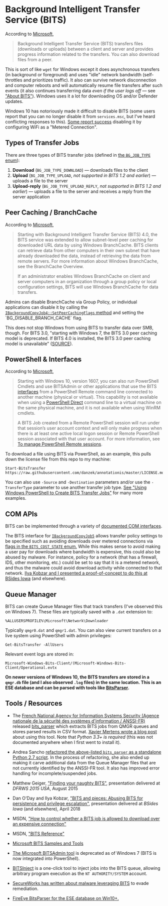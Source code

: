# Background Intelligent Transfer Service (BITS)

According to [Microsoft](https://msdn.microsoft.com/en-us/library/windows/desktop/bb968799(v=vs.85).aspx),

> Background Intelligent Transfer Service (BITS) transfers files (downloads or uploads) between a client and server and provides progress information related to the transfers. You can also download files from a peer.

This is sort of like `wget` for Windows except it does asynchronous transfers (in background or foreground) and uses "idle" network bandwidth (self-throttles and prioritizes traffic). It also can survive network disconnection and computer reboots and will automatically resume file transfers after such events (it also continues transferring data *even if the user logs off* &mdash; see ["About BITS"](https://msdn.microsoft.com/en-us/library/windows/desktop/aa362708(v=vs.85).aspx)). Windows uses it a lot for downloading OS and/or Defender updates.

Windows 10 has notoriously made it difficult to disable BITS (some users report that you can no longer disable it from `services.msc`, but I've heard conflicting responses to this). [Some report success](https://superuser.com/a/1121161/102096) disabling it by configuring WiFi as a "Metered Connection".

## Types of Transfer Jobs

There are three types of BITS transfer jobs (defined in [the `BG_JOB_TYPE` enum](https://msdn.microsoft.com/en-us/library/windows/desktop/aa362811(v=vs.85).aspx)):

1. **Download** (`BG_JOB_TYPE_DOWNLOAD`) &mdash; downloads files to the client
2. **Upload** (`BG_JOB_TYPE_UPLOAD`, *not supported in BITS 1.2 and earlier*) &mdash; uploads a file to the server
3. **Upload-reply** (`BG_JOB_TYPE_UPLOAD_REPLY`, *not supported in BITS 1.2 and earlier*) &mdash; uploads a file to the server and receives a reply from the server application

## Peer Caching / BranchCache

According to [Microsoft](https://msdn.microsoft.com/en-us/library/windows/desktop/aa964314(v=vs.85).aspx),

> Starting with Background Intelligent Transfer Service (BITS) 4.0, the BITS service was extended to allow subnet-level peer caching for downloaded URL data by using Windows BranchCache. BITS clients can retrieve data from other computers in their own subnet that have already downloaded the data, instead of retrieving the data from remote servers. For more information about Windows BranchCache, see the BranchCache Overview.
>
> If an administrator enables Windows BranchCache on client and server computers in an organization through a group policy or local configuration settings, BITS will use Windows BranchCache for data transfers. 

Admins can disable BranchCache via Group Policy, or individual applications can disable it by calling the [`IBackgroundCopyJob4::SetPeerCachingFlags` method](https://msdn.microsoft.com/en-us/library/windows/desktop/aa964249(v=vs.85).aspx) and setting the `BG_DISABLE_BRANCH_CACHE` flag.

This does not stop Windows from using BITS to transfer data over SMB, though. For BITS 3.0, "starting with Windows 7, the BITS 3.0 peer caching model is deprecated. If BITS 4.0 is installed, the BITS 3.0 peer caching model is unavailable" ([SOURCE](https://msdn.microsoft.com/en-us/library/windows/desktop/aa362708(v=vs.85).aspx)).

## PowerShell & Interfaces

According to [Microsoft](https://msdn.microsoft.com/en-us/library/windows/desktop/aa363160(v=vs.85).aspx),

> Starting with Windows 10, version 1607, you can also run PowerShell Cmdlets and use BITSAdmin or other applications that use the BITS [interfaces](https://msdn.microsoft.com/en-us/library/windows/desktop/aa362819(v=vs.85).aspx) from a PowerShell Remote command line connected to another machine (physical or virtual). This capability is not available when using a [PowerShell Direct](https://msdn.microsoft.com/virtualization/hyperv_on_windows/user_guide/vmsession) command line to a virtual machine on the same physical machine, and it is not available when using WinRM cmdlets.
>
> A BITS Job created from a Remote PowerShell session will run under that session’s user account context and will only make progress when there is at least one active local logon session or Remote PowerShell session associated with that user account. For more information, see [To manage PowerShell Remote sessions](https://msdn.microsoft.com/en-us/library/windows/desktop/ee663885(v=vs.85).aspx#manage_ps_remote_sessions).

To download a file using BITS via PowerShell, as an example, this pulls down the license file from this repo to my machine:

    Start-BitsTransfer https://raw.githubusercontent.com/danzek/annotationis/master/LICENSE.md

You can also use `-Source` and `-Destination` parameters and/or use the `-TransferType` parameter to use another transfer job type. [See "Using Windows PowerShell to Create BITS Transfer Jobs"](https://msdn.microsoft.com/en-us/library/windows/desktop/ee663885(v=vs.85).aspx) for many more examples.

## COM APIs

BITS can be implemented through a variety of [documented COM interfaces](https://msdn.microsoft.com/en-us/library/windows/desktop/aa362820(v=vs.85).aspx).

The BITS interface for [`IBackgroundCopyJob5`](https://msdn.microsoft.com/en-us/library/windows/desktop/hh446781(v=vs.85).aspx) allows transfer policy settings to be specified such as avoiding downloads over metered connections via [flags in the `BITS_COST_STATE` enum.](https://msdn.microsoft.com/en-us/library/windows/desktop/mt595901(v=vs.85).aspx) While this makes sense to avoid making a user pay for downloads where bandwidth is expensive, this could also be abused by malware. For instance, policy for a network (that has a firewall, IDS, other monitoring, etc.) could be set to say that it is a metered network, and thus the malware could avoid download activity while connected to that network. [Ilya Kobzar and I presented a proof-of-concept to do this at BSides Iowa](https://github.com/danzek/presentations/tree/master/Windows/20180414) (and elsewhere).

## Queue Manager

BITS can create Queue Manager files that track transfers (I've observed this on Windows 7). These files are typically saved with a `.dat` extension to:

    %ALLUSERSPROFILE%\Microsoft\Network\Downloader

Typically `qmgr0.dat` and `qmgr1.dat`. You can also view current transfers on a live system using PowerShell with admin privileges:

    Get-BitsTransfer -AllUsers

Relevant event logs are stored in:

    Microsoft-Windows-Bits-Client/(Microsoft-Windows-Bits-Client/Operational.evtx

**On newer versions of Windows 10, the BITS transfers are stored in a `qmgr.db` file (and I also observed `.log` files) in the same location. This is an ESE database and can be parsed with tools like [BitsParser](https://github.com/fireeye/BitsParser).**

## Tools / Resources

 - The [French National Agency for Information Systems Security (Agence nationale de la sécurité des systèmes d'information / ANSSI-FR)](https://www.ssi.gouv.fr/) released [bits_parser](https://github.com/ANSSI-FR/bits_parser) which extracts BITS jobs from QMGR queues and stores parsed results in CSV format. [Xavier Mertens wrote a blog post](https://isc.sans.edu/forums/diary/Investigating+Microsoft+BITS+Activity/23281/) about using this tool. Note that *Python 3.3+ is required* (this was not documented anywhere when I first went to install it).
 
 - Andrea Sancho [refactored the above-listed `bits_parser` as a standalone Python 2.7 script](https://github.com/digitalcroqueta/bits_parser). In the process of refactoring, she also ended up making it carve additional data from the Queue Manager files that are not currently identified by the ANSSI-FR tool. It also has improved error handling for incomplete/suspended jobs.

 - Matthew Geiger, ["Finding your naughty BITS"](https://www.dfrws.org/sites/default/files/session-files/pres-finding_your_naughty_bits.pdf), presentation delivered at *DFRWS 2015 USA*, August 2015
 
 - Dan O'Day and Ilya Kobzar, ["BITS and pieces: Abusing BITS for persistence and privilege escalation"](https://github.com/danzek/presentations/tree/master/Windows/20180414), presentation delivered at *BSides Iowa* (and elsewhere), April 2018

 - MSDN, ["How to control whether a BITS job is allowed to download over an expensive connection"](https://msdn.microsoft.com/en-us/library/hh994437%28v=vs.85%29.aspx)

 - MSDN, ["BITS Reference"](https://msdn.microsoft.com/en-us/library/aa362820%28v=vs.85%29.aspx)

 - [Microsoft BITS Samples and Tools](https://msdn.microsoft.com/en-us/library/windows/desktop/aa362824(v=vs.85).aspx)

 - [The Microsoft BITSAdmin tool](https://msdn.microsoft.com/en-us/library/windows/desktop/aa362813(v=vs.85).aspx) is deprecated as of Windows 7 (BITS is now integrated into PowerShell).
 
 - [BITSInject](https://github.com/SafeBreach-Labs/BITSInject) is a one-click tool to inject jobs into the BITS queue, allowing arbitrary program execution as the `NT AUTHORITY/SYSTEM` account.

 - [SecureWorks has written about malware leveraging BITS](https://www.secureworks.com/blog/malware-lingers-with-bits) to evade remediation.
 
 - [FireEye BitsParser for the ESE database on Win10+.](https://github.com/fireeye/BitsParser)
